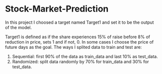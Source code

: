 # Stock-Market-Prediction

In this project I choosed a target named Target1 and set it to be the output of the model.

Target1 is defined as if the share experiences 15% of raise before 8% of reduction in price, sets 1 and if not, 0.
In some cases I choose the price of future days as the goal.
The ways I splited data to train and test are:
1. Sequential: first 90% of the data as train_data and last 10% as test_data.
2. Randomized: split data randomly by 70% for train_data and 30% for test_data.
